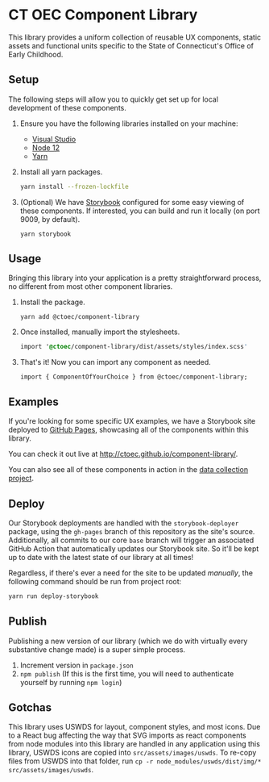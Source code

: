 # CT OEC Component Library

This library provides a uniform collection of reusable UX components, static assets and functional units specific to the State of Connecticut's Office of Early Childhood.

## Setup
The following steps will allow you to quickly get set up for local development of these components.

1. Ensure you have the following libraries installed on your machine:
   - [Visual Studio](https://visualstudio.microsoft.com/)
   - [Node 12](https://nodejs.org/en/download/)
   - [Yarn](https://yarnpkg.com/lang/en/docs/install/)

1. Install all yarn packages.
   ```.sh
   yarn install --frozen-lockfile
   ```

1. (Optional) We have [Storybook](https://storybook.js.org/) configured for some easy viewing of these components.  If interested, you can build and run it locally (on port 9009, by default).
   ```
   yarn storybook
   ```

## Usage
Bringing this library into your application is a pretty straightforward process, no different from most other component libraries.

1. Install the package.

   ```
   yarn add @ctoec/component-library
   ```
1. Once installed, manually import the stylesheets.

   ```.css
   import '@ctoec/component-library/dist/assets/styles/index.scss'
   ```
1. That's it!  Now you can import any component as needed.
   ```
   import { ComponentOfYourChoice } from @ctoec/component-library;
   ```

## Examples

If you're looking for some specific UX examples, we have a Storybook site deployed to [GitHub Pages](https://pages.github.com/), showcasing all of the components within this library.

You can check it out live at http://ctoec.github.io/component-library/.

You can also see all of these components in action in the [data collection project](https://github.com/ctoec/data-collection).

## Deploy

Our Storybook deployments are handled with the `storybook-deployer` package, using the `gh-pages` branch of this repository as the site's source. Additionally, all commits to our core `base` branch will trigger an associated GitHub Action that automatically updates our Storybook site. So it'll be kept up to date with the latest state of our library at all times!

Regardless, if there's ever a need for the site to be updated _manually_, the following command should be run from project root:

   ```.sh
   yarn run deploy-storybook
   ```

## Publish
Publishing a new version of our library (which we do with virtually every substantive change made) is a super simple process.

1. Increment version in `package.json`
1. `npm publish` (If this is the first time, you will need to authenticate yourself by running `npm login`)

## Gotchas

This library uses USWDS for layout, component styles, and most icons. Due to a React bug affecting the way that SVG imports as react components from node modules into this library are handled in any application using this library, USWDS icons are copied into `src/assets/images/uswds`. To re-copy files from USWDS into that folder, run `cp -r node_modules/uswds/dist/img/* src/assets/images/uswds`.